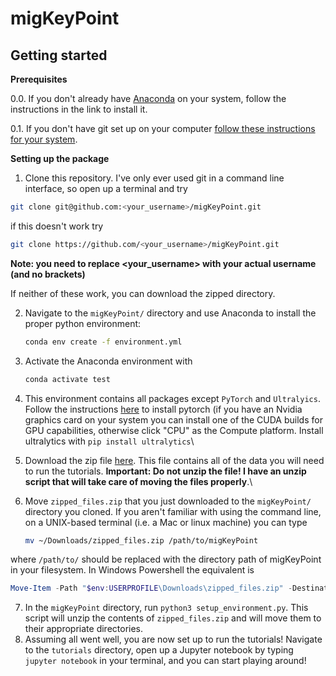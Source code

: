 # migKeyPoint

## Getting started
**Prerequisites**

0.0. If you don't already have [Anaconda](https://docs.anaconda.com/free/anaconda/install/) on your system, follow the instructions in the link to install it.

0.1. If you don't have git set up on your computer [follow these instructions for your system](https://www.atlassian.com/git/tutorials/install-git).

**Setting up the package**
1. Clone this repository. I've only ever used git in a command line interface, so open up a terminal and try

```bash
git clone git@github.com:<your_username>/migKeyPoint.git
```

if this doesn't work try

```bash
git clone https://github.com/<your_username>/migKeyPoint.git
```

**Note: you need to replace <your_username> with your actual username (and no brackets)**

If neither of these work, you can download the zipped directory.

2. Navigate to the `migKeyPoint/` directory and use Anaconda to install the proper python environment:
   
   ```sh
   conda env create -f environment.yml
   ```
   
3. Activate the Anaconda environment with
   
   ```sh
   conda activate test
   ```
   
4. This environment contains all packages except `PyTorch` and `Ultralyics`. Follow the instructions [here](https://pytorch.org/) to install pytorch (if you have an Nvidia graphics card on your system you can install one of the CUDA builds for GPU capabilities, otherwise click "CPU" as the Compute platform. Install ultralytics with `pip install ultralytics`\
5. Download the zip file [here](https://drive.google.com/file/d/1khof-pr0RCnWILtT5D3njaNrtxZDrW-q/view?usp=sharing). This file contains all of the data you will need to run the tutorials. **Important: Do not unzip the file! I have an unzip script that will take care of moving the files properly**.\
6. Move `zipped_files.zip` that you just downloaded to the `migKeyPoint/` directory you cloned. If you aren't familiar with using the command line, on a UNIX-based terminal (i.e. a Mac or linux machine) you can type
   
   ```bash
   mv ~/Downloads/zipped_files.zip /path/to/migKeyPoint
   ```

where `/path/to/` should be replaced with the directory path of migKeyPoint in your filesystem. In Windows Powershell the equivalent is

   ```powershell
   Move-Item -Path "$env:USERPROFILE\Downloads\zipped_files.zip" -Destination "C:\path\to\migKeyPoint"
   ```

7. In the `migKeyPoint` directory, run `python3 setup_environment.py`. This script will unzip the contents of `zipped_files.zip` and will move them to their appropriate directories.
8. Assuming all went well, you are now set up to run the tutorials! Navigate to the `tutorials` directory, open up a Jupyter notebook by typing `jupyter notebook` in your terminal, and you can start playing around!
